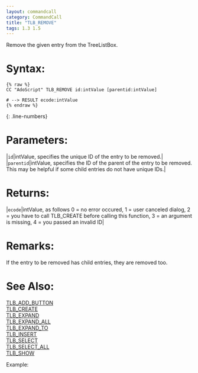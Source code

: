 ```yaml
---
layout: commandcall
category: CommandCall
title: "TLB_REMOVE"
tags: 1.3 1.5
---
```


Remove the given entry from the TreeListBox.

# Syntax:  

```adoscript
{% raw %}
CC "AdoScript" TLB_REMOVE id:intValue [parentid:intValue]

# --> RESULT ecode:intValue
{% endraw %}
```
{: .line-numbers}

# Parameters:  

|`id`|intValue, specifies the unique ID of the entry to be removed.|
|`parentid`|intValue, specifies the ID of the parent of the entry to be removed. This may be helpful if some child entries do not have unique IDs.|

# Returns:  

|`ecode`|intValue, as follows 0 = no error occured, 1 = user canceled dialog, 2 = you have to call TLB_CREATE before calling this function, 3 = an argument is missing, 4 = you passed an invalid ID|

# Remarks:

If the entry to be removed has child entries, they are removed too.

# See Also:  

[TLB_ADD_BUTTON](tlb_add_button.html "TLB_ADD_BUTTON")  
[TLB_CREATE](tlb_create.html "TLB_CREATE")  
[TLB_EXPAND](tlb_expand.html "TLB_EXPAND")  
[TLB_EXPAND_ALL](tlb_expand_all.html "TLB_EXPAND_ALL")  
[TLB_EXPAND_TO](tlb_expand_to.html "TLB_EXPAND_TO")  
[TLB_INSERT](tlb_insert.html "TLB_INSERT")  
[TLB_SELECT](tlb_select.html "TLB_SELECT")  
[TLB_SELECT_ALL](tlb_select_all.html "TLB_SELECT_ALL")  
[TLB_SHOW](tlb_show.html "TLB_SHOW")  


Example:


